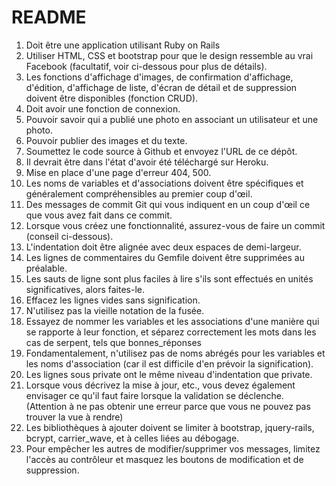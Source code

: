 # README

1. Doit être une application utilisant Ruby on Rails  
2. Utiliser HTML, CSS et bootstrap pour que le design ressemble au vrai Facebook (facultatif, voir ci-dessous pour plus de détails).  
3. Les fonctions d'affichage d'images, de confirmation d'affichage, d'édition, d'affichage de liste, d'écran de détail et de suppression doivent être disponibles (fonction CRUD).  
4. Doit avoir une fonction de connexion.  
5. Pouvoir savoir qui a publié une photo en associant un utilisateur et une photo.  
6. Pouvoir publier des images et du texte.  
7. Soumettez le code source à Github et envoyez l'URL de ce dépôt.  
8. Il devrait être dans l'état d'avoir été téléchargé sur Heroku.  
9. Mise en place d'une page d'erreur 404, 500.  
10. Les noms de variables et d'associations doivent être spécifiques et généralement compréhensibles au premier coup d'œil.  
11. Des messages de commit Git qui vous indiquent en un coup d'œil ce que vous avez fait dans ce commit.  
12. Lorsque vous créez une fonctionnalité, assurez-vous de faire un commit (conseil ci-dessous).  
13. L'indentation doit être alignée avec deux espaces de demi-largeur.  
14. Les lignes de commentaires du Gemfile doivent être supprimées au préalable.  
15. Les sauts de ligne sont plus faciles à lire s'ils sont effectués en unités significatives, alors faites-le.  
16. Effacez les lignes vides sans signification.  
17. N'utilisez pas la vieille notation de la fusée.  
18. Essayez de nommer les variables et les associations d'une manière qui se rapporte à leur fonction, et séparez correctement les mots dans les cas de serpent, tels que bonnes_réponses  
19. Fondamentalement, n'utilisez pas de noms abrégés pour les variables et les noms d'association (car il est difficile d'en prévoir la signification).  
20. Les lignes sous private ont le même niveau d'indentation que private.  
21. Lorsque vous décrivez la mise à jour, etc., vous devez également envisager ce qu'il faut faire lorsque la validation se déclenche. (Attention à ne pas obtenir une erreur parce que vous ne pouvez pas trouver la vue à rendre)  
22. Les bibliothèques à ajouter doivent se limiter à bootstrap, jquery-rails, bcrypt, carrier_wave, et à celles liées au débogage.   
23. Pour empêcher les autres de modifier/supprimer vos messages, limitez l'accès au contrôleur et masquez les boutons de modification et de suppression.  

